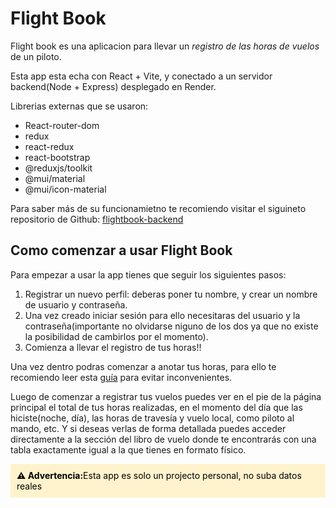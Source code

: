# Flight Book

Flight book es una aplicacion para llevar un _registro de las horas de vuelos_ de un piloto.

Esta app esta echa con React + Vite, y conectado a un servidor backend(Node + Express) desplegado en Render.

Librerias externas que se usaron:

- React-router-dom
- redux
- react-redux
- react-bootstrap
- @reduxjs/toolkit
- @mui/material
- @mui/icon-material

Para saber más de su funcionamietno te recomiendo visitar el siguineto repositorio de Github: [flightbook-backend](https://github.com/faustoleal/flight-book-backend)

## Como comenzar a usar Flight Book

Para empezar a usar la app tienes que seguir los siguientes pasos:

1. Registrar un nuevo perfil: deberas poner tu nombre, y crear un nombre de usuario y contraseña.
2. Una vez creado iniciar sesión para ello necesitaras del usuario y la contraseña(importante no olvidarse niguno de los dos ya que no existe la posibilidad de cambirlos por el momento).
3. Comienza a llevar el registro de tus horas!!

Una vez dentro podras comenzar a anotar tus horas, para ello te recomiendo leer esta [guía](https://github.com/faustoleal/flight-book-backend) para evitar inconvenientes.

Luego de comenzar a registrar tus vuelos puedes ver en el pie de la página principal el total de tus horas realizadas, en el momento del día que las hiciste(noche, día), las horas de travesía y vuelo local, como piloto al mando, etc.
Y si deseas verlas de forma detallada puedes acceder directamente a la sección del libro de vuelo donde te encontrarás con una tabla exactamente igual a la que tienes en formato físico.

<div style="background-color: #fff3cd; padding: 10px; color:black">
  <strong>⚠️ Advertencia:</strong>Esta app es solo un projecto personal, no suba datos reales
</div>
